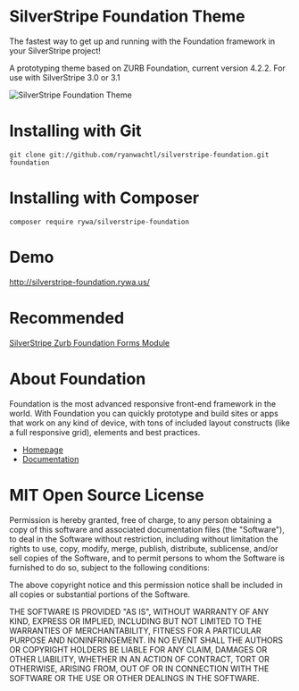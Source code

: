 SilverStripe Foundation Theme
=================================

The fastest way to get up and running with the Foundation framework in your SilverStripe project!

A prototyping theme based on ZURB Foundation, current version 4.2.2. For use with SilverStripe 3.0 or 3.1

![SilverStripe Foundation Theme](https://raw.github.com/ryanwachtl/silverstripe-foundation/master/images/demos/screenshot.png)

Installing with Git
=================================

`git clone git://github.com/ryanwachtl/silverstripe-foundation.git foundation`

Installing with Composer
=================================

`composer require rywa/silverstripe-foundation`

Demo
=================================
http://silverstripe-foundation.rywa.us/

Recommended
=================================

[SilverStripe Zurb Foundation Forms Module](https://github.com/ryanwachtl/silverstripe-foundation-forms)

About Foundation
=================================

Foundation is the most advanced responsive front-end framework in the world. With Foundation you can quickly prototype and build sites or apps that work on any kind of device, with tons of included layout constructs (like a full responsive grid), elements and best practices.

- [Homepage](http://foundation.zurb.com)
- [Documentation](http://foundation.zurb.com/docs)

MIT Open Source License
=======================

Permission is hereby granted, free of charge, to any person obtaining a copy of this software and associated documentation files (the "Software"), to deal in the Software without restriction, including without limitation the rights to use, copy, modify, merge, publish, distribute, sublicense, and/or sell copies of the Software, and to permit persons to whom the Software is furnished to do so, subject to the following conditions:

The above copyright notice and this permission notice shall be included in all copies or substantial portions of the Software.

THE SOFTWARE IS PROVIDED "AS IS", WITHOUT WARRANTY OF ANY KIND, EXPRESS OR IMPLIED, INCLUDING BUT NOT LIMITED TO THE WARRANTIES OF MERCHANTABILITY, FITNESS FOR A PARTICULAR PURPOSE AND NONINFRINGEMENT. IN NO EVENT SHALL THE AUTHORS OR COPYRIGHT HOLDERS BE LIABLE FOR ANY CLAIM, DAMAGES OR OTHER LIABILITY, WHETHER IN AN ACTION OF CONTRACT, TORT OR OTHERWISE, ARISING FROM, OUT OF OR IN CONNECTION WITH THE SOFTWARE OR THE USE OR OTHER DEALINGS IN THE SOFTWARE.

